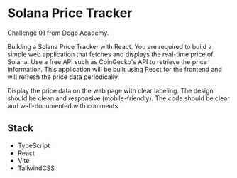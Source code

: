 # Solana Price Tracker

Challenge 01 from Doge Academy.

Building a Solana Price Tracker with React. You are required to build a simple web application that fetches and displays
the real-time price of Solana. Use a free API such as CoinGecko's API to retrieve the price information.
This application will be built using React for the frontend and will refresh the price data periodically.

Display the price data on the web page with clear labeling. The design should be clean and responsive (mobile-friendly).
The code should be clear and well-documented with comments.

## Stack
- TypeScript
- React
- Vite
- TailwindCSS